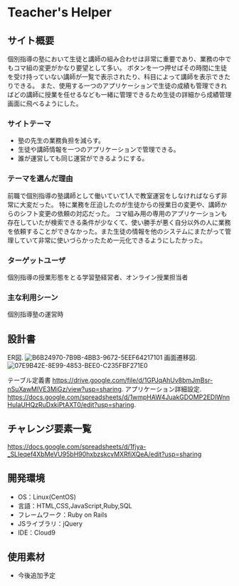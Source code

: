 # Teacher's Helper

## サイト概要
個別指導の塾において生徒と講師の組み合わせは非常に重要であり、業務の中でもコマ組の変更がかなり要望として多い。
ボタンを一つ押せばその時間に生徒を受け持っていない講師が一覧で表示されたり、科目によって講師を表示できたりできる。
また、使用する一つのアプリケーションで生徒の成績も管理できればどの講師に授業を任せるなども一緒に管理できるため生徒の詳細から成績管理画面に飛べるようにした。

### サイトテーマ
* 塾の先生の業務負担を減らす。
* 生徒や講師情報を一つのアプリケーションで管理できる。
* 誰が運営しても同じ運営ができるようにする。

### テーマを選んだ理由
前職で個別指導の塾講師として働いていて1人で教室運営をしなければならず非常に大変だった。
特に業務を圧迫したのが生徒からの授業日の変更や、講師からのシフト変更の依頼の対応だった。
コマ組み用の専用のアプリケーションも存在していたが検索できる条件が少なくて、使い勝手が悪く自分以外の人に業務を依頼することができなかった。また生徒の情報を他のシステムにまたがって管理していて非常に使いづらかったため一元化できるようにしたかった。

### ターゲットユーザ
個別指導の授業形態をとる学習塾経営者、オンライン授業担当者

### 主な利用シーン
個別指導塾の運営時

## 設計書
ER図.
![B6B24970-7B9B-4BB3-9672-5EEF64217101](https://user-images.githubusercontent.com/81802888/126858693-19a98fb4-d098-4280-8528-35c91fc0a56f.png)
画面遷移図.
![07E9B42E-8E99-4853-BEE0-C235FBF271E0](https://user-images.githubusercontent.com/81802888/126858685-3bd8fde6-1486-4959-8905-077bfcc6f466.png)

テーブル定義書
<https://drive.google.com/file/d/1GPJqAhUv8bmJmBsr-nSuXawMIVE3MiGz/view?usp=sharing>.
アプリケーション詳細設定.
<https://docs.google.com/spreadsheets/d/1wmpHAW4JuakGDOMP2EDlWnnHuIaUHQzRuDxkjPtAXT0/edit?usp=sharing>.


## チャレンジ要素一覧
<https://docs.google.com/spreadsheets/d/1fjya-_SLIeqef4XbMeVU95bH90hxbzskcvMXRfiXQeA/edit?usp=sharing>

## 開発環境
- OS：Linux(CentOS)
- 言語：HTML,CSS,JavaScript,Ruby,SQL
- フレームワーク：Ruby on Rails
- JSライブラリ：jQuery
- IDE：Cloud9

## 使用素材
- 今後追加予定

